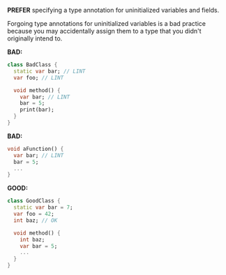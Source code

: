 
**PREFER** specifying a type annotation for uninitialized variables and fields.

Forgoing type annotations for uninitialized variables is a bad practice because
you may accidentally assign them to a type that you didn't originally intend to.

**BAD:**
```dart
class BadClass {
  static var bar; // LINT
  var foo; // LINT

  void method() {
    var bar; // LINT
    bar = 5;
    print(bar);
  }
}
```

**BAD:**
```dart
void aFunction() {
  var bar; // LINT
  bar = 5;
  ...
}
```

**GOOD:**
```dart
class GoodClass {
  static var bar = 7;
  var foo = 42;
  int baz; // OK

  void method() {
    int baz;
    var bar = 5;
    ...
  }
}
```

